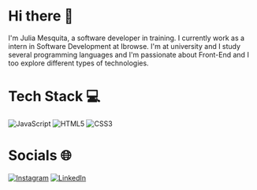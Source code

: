 # Hi there 👋

I'm Julia Mesquita, a software developer in training. I currently work as a intern in Software Development at Ibrowse. I'm at university and I study several programming languages ​​and I'm passionate about Front-End and I too explore different types of technologies.

# Tech Stack 💻

![JavaScript](https://img.shields.io/badge/javascript-%23323330.svg?style=for-the-badge&logo=javascript&logoColor=%23F7DF1E) ![HTML5](https://img.shields.io/badge/html5-%23E34F26.svg?style=for-the-badge&logo=html5&logoColor=white) ![CSS3](https://img.shields.io/badge/css3-%231572B6.svg?style=for-the-badge&logo=css3&logoColor=white)

# Socials 🌐
[![Instagram](https://img.shields.io/badge/Instagram-%23E4405F.svg?logo=Instagram&logoColor=white)](https://instagram.com/aaejulia) [![LinkedIn](https://img.shields.io/badge/LinkedIn-%230077B5.svg?logo=linkedin&logoColor=white)](https://linkedin.com/in/julia-mesquita-463254205/)
